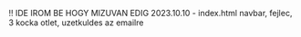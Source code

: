 !! IDE IROM BE HOGY MIZUVAN EDIG
2023.10.10 - index.html navbar, fejlec, 3 kocka otlet, uzetkuldes az emailre
